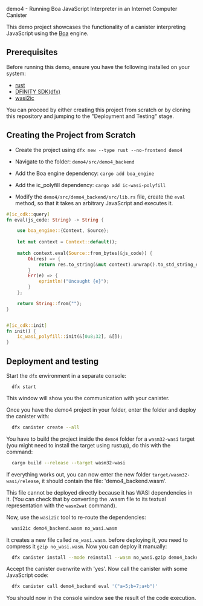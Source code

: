 demo4 - Running Boa JavaScript Interpreter in an Internet Computer Canister

This demo project showcases the functionality of a canister interpreting JavaScript using the [Boa](https://github.com/boa-dev/boa) engine.

## Prerequisites

Before running this demo, ensure you have the following installed on your system:


* [rust](https://doc.rust-lang.org/book/ch01-01-installation.html)
* [DFINITY SDK(dfx)](https://internetcomputer.org/docs/current/developer-docs/setup/install/)
* [wasi2ic](https://github.com/wasm-forge/wasi2ic)

You can proceed by either creating this project from scratch or by cloning this repository and jumping to the "Deployment and Testing" stage.

## Creating the Project from Scratch

* Create the project using `dfx new --type rust --no-frontend demo4`
* Navigate to the folder: `demo4/src/demo4_backend`
* Add the Boa engine dependency: `cargo add boa_engine`
* Add the ic_polyfill dependency: `cargo add ic-wasi-polyfill`

* Modify the `demo4/src/demo4_backend/src/lib.rs` file, create the `eval` method, so that it takes an arbitrary JavaScript and executes it.

```rust
#[ic_cdk::query]
fn eval(js_code: String) -> String {

    use boa_engine::{Context, Source};
    
    let mut context = Context::default();
    
    match context.eval(Source::from_bytes(&js_code)) {
        Ok(res) => {
            return res.to_string(&mut context).unwrap().to_std_string_escaped();
        }
        Err(e) => {
            eprintln!("Uncaught {e}");
        }
    };

    return String::from("");
}


#[ic_cdk::init]
fn init() {
    ic_wasi_polyfill::init(&[0u8;32], &[]);
}

```


## Deployment and testing

Start the `dfx` environment in a separate console:
```
  dfx start
```
This window will show you the communication with your canister.


Once you have the demo4 project in your folder, enter the folder and deploy the canister with:

```bash
  dfx canister create --all
```

You have to build the project inside the `demo4` folder for a `wasm32-wasi` target (you might need to install the target using rustup), do this with the command:
```bash
  cargo build --release --target wasm32-wasi
```

If everything works out, you can now enter the new folder `target/wasm32-wasi/release`, it should contain the file: 'demo4_backend.wasm'.

This file cannot be deployed directly because it has WASI dependencies in it. 
(You can check that by converting the .wasm file to its textual representation with the `wasm2wat` command).

Now, use the `wasi2ic` tool to re-route the dependencies:
```bash
  wasi2ic demo4_backend.wasm no_wasi.wasm
```
It creates a new file called `no_wasi.wasm`.
before deploying it, you need to compress it `gzip no_wasi.wasm`. Now you can deploy it manually:

```bash
  dfx canister install --mode reinstall --wasm no_wasi.gzip demo4_backend
```

Accept the canister overwrite with 'yes'. Now call the canister with some JavaScript code:

```bash
  dfx canister call demo4_backend eval '("a=5;b=7;a+b")'
```

You should now in the console window see the result of the code execution.

